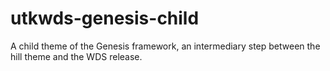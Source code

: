 # utkwds-genesis-child
A child theme of the Genesis framework, an intermediary step between the hill theme and the WDS release.
